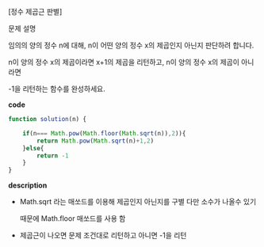 <!--
파일 이름은 날짜-문제제목 (예시: 2021-03-21-완주하지못한선수.md)
-->

[정수 제곱근 판별] 

문제 설명

임의의 양의 정수 n에 대해, n이 어떤 양의 정수 x의 제곱인지 아닌지 판단하려 합니다. 

n이 양의 정수 x의 제곱이라면 x+1의 제곱을 리턴하고, n이 양의 정수 x의 제곱이 아니라면 

-1을 리턴하는 함수를 완성하세요.


**code**

```js
function solution(n) {

    if(n=== Math.pow(Math.floor(Math.sqrt(n)),2)){
        return Math.pow(Math.sqrt(n)+1,2)
    }else{
        return -1
    }
}
```

**description**

- Math.sqrt 라는 매쏘드를 이용해 제곱인지 아닌지를 구별 다만 소수가 나올수 있기 
  
  때문에 Math.floor 매쏘드를 사용 함
- 제곱근이 나오면 문제 조건대로 리턴하고 아니면 -1을 리턴
